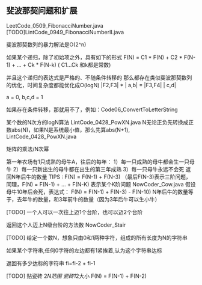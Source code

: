 ## 斐波那契问题和扩展
LeetCode_0509_FibonacciNumber.java
[TODO]LintCode_0949_FibonacciNumberII.java

斐波那契数列的暴力解法是O(2^n)

如果某个递归，除了初始项之外，具有如下的形式
F(N) = C1 * F(N) + C2 * F(N-1) + … + Ck * F(N-k) ( C1…Ck 和k都是常数)

并且这个递归的表达式是严格的、不随条件转移的
那么都存在类似斐波那契数列的优化，时间复杂度都能优化成O(logN)
|F2,F3| * | a,b| = |F3,F4|
          | c,d|

a = 0, b,c,d = 1

如果存在条件转移，那就用不了，例如：Code06_ConvertToLetterString

某个数的N次方的logN算法
LintCode_0428_PowXN.java
N无论正负先转换成正数abs(N)，如果N是系统最小值，那么先算abs(N+1),  
LintCode_0428_PowXN.java

矩阵的乘法/N次幂



第一年农场有1只成熟的母牛A，往后的每年：
1）每一只成熟的母牛都会生一只母牛
2）每一只新出生的母牛都在出生的第三年成熟
3）每一只母牛永远不会死
返回N年后牛的数量
TIPS : F(N) = F(N-1) + F(N-3) （最后F(N-3)表示三阶问题，同理，F(N) = F(N-1) + ... + F(N-K)
表示某个K阶问题
NowCoder_Cow.java
假设母牛10年后会死，表达式：
F(N) = F(N-1) + F(N-3) - F(N-10)
N年后牛的数量等于，去年牛的数量，和3年前牛的数量（因为3年后牛可以生小牛）

[TODO]
一个人可以一次往上迈1个台阶，也可以迈2个台阶

返回这个人迈上N级台阶的方法数
NowCoder_Stair

[TODO]
给定一个数N，想象只由0和1两种字符，组成的所有长度为N的字符串

如果某个字符串,任何0字符的左边都有1紧挨着,认为这个字符串达标

返回有多少达标的字符串
fi=fi-2 + fi-1

[TODO]
贴瓷砖
2*N范围
瓷砖1*2大小
F(N) = F(N-1) + F(N-2)